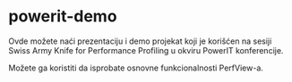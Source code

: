 # powerit-demo
Ovde možete naći prezentaciju i demo projekat koji je korišćen na sesiji Swiss Army Knife for Performance Profiling u okviru PowerIT konferencije.

Možete ga koristiti da isprobate osnovne funkcionalnosti PerfView-a.